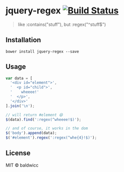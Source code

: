 # jquery-regex [![Build Status](https://travis-ci.org/baldwicc/jquery-regex.svg?branch=master)](https://travis-ci.org/baldwicc/jquery-regex)
> like :contains("stuff"), but :regex("^stuff$")

## Installation
```shell
bower install jquery-regex --save
```

## Usage
```javascript
var data = [
  '<div id="element">',
  '  <p id="child">',
  '    wheeee!'
  '  </p>',
  '</div>'
].join('\n');

// will return #element 😄
$(data).find(':regex(^wheeee!$)');

// and of course, it works in the dom
$('body').append(data);
$('#element').regex(':regex(^whe{4}!$)');
```

## License

MIT © baldwicc
